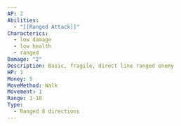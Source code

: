 ```yaml
---
AP: 2
Abilities:
  - "[[Ranged Attack]]"
Characterics:
  - low damage
  - low health
  - ranged
Damage: "2"
Description: Basic, fragile, direct line ranged enemy
HP: 1
Money: 5
MoveMethod: Walk
Movement: 1
Range: 1-10
Type:
  - Ranged 8 directions
---
```

